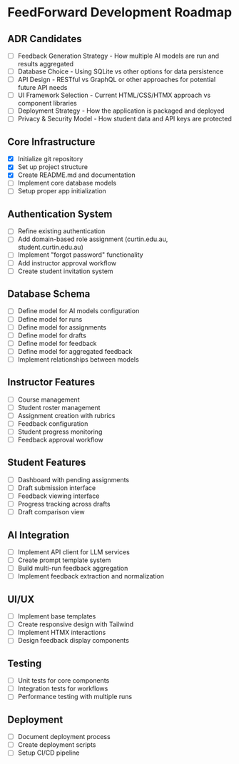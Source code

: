 # FeedForward Development Roadmap

## ADR Candidates
- [ ] Feedback Generation Strategy - How multiple AI models are run and results aggregated
- [ ] Database Choice - Using SQLite vs other options for data persistence
- [ ] API Design - RESTful vs GraphQL or other approaches for potential future API needs
- [ ] UI Framework Selection - Current HTML/CSS/HTMX approach vs component libraries
- [ ] Deployment Strategy - How the application is packaged and deployed
- [ ] Privacy & Security Model - How student data and API keys are protected

## Core Infrastructure
- [x] Initialize git repository
- [x] Set up project structure
- [x] Create README.md and documentation
- [ ] Implement core database models
- [ ] Setup proper app initialization

## Authentication System
- [ ] Refine existing authentication
- [ ] Add domain-based role assignment (curtin.edu.au, student.curtin.edu.au)
- [ ] Implement "forgot password" functionality
- [ ] Add instructor approval workflow
- [ ] Create student invitation system

## Database Schema
- [ ] Define model for AI models configuration
- [ ] Define model for runs
- [ ] Define model for assignments
- [ ] Define model for drafts
- [ ] Define model for feedback
- [ ] Define model for aggregated feedback
- [ ] Implement relationships between models

## Instructor Features
- [ ] Course management
- [ ] Student roster management
- [ ] Assignment creation with rubrics
- [ ] Feedback configuration
- [ ] Student progress monitoring
- [ ] Feedback approval workflow

## Student Features
- [ ] Dashboard with pending assignments
- [ ] Draft submission interface
- [ ] Feedback viewing interface
- [ ] Progress tracking across drafts
- [ ] Draft comparison view

## AI Integration
- [ ] Implement API client for LLM services
- [ ] Create prompt template system
- [ ] Build multi-run feedback aggregation
- [ ] Implement feedback extraction and normalization

## UI/UX
- [ ] Implement base templates
- [ ] Create responsive design with Tailwind
- [ ] Implement HTMX interactions
- [ ] Design feedback display components

## Testing
- [ ] Unit tests for core components
- [ ] Integration tests for workflows
- [ ] Performance testing with multiple runs

## Deployment
- [ ] Document deployment process
- [ ] Create deployment scripts
- [ ] Setup CI/CD pipeline